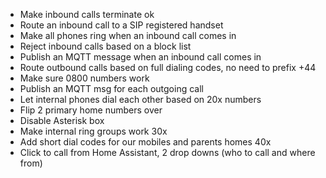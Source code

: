 * Make inbound calls terminate ok
* Route an inbound call to a SIP registered handset
* Make all phones ring when an inbound call comes in
* Reject inbound calls based on a block list
* Publish an MQTT message when an inbound call comes in
* Route outbound calls based on full dialing codes, no need to prefix +44
* Make sure 0800 numbers work
* Publish an MQTT msg for each outgoing call
* Let internal phones dial each other based on 20x numbers
* Flip 2 primary home numbers over
* Disable Asterisk box
* Make internal ring groups work 30x
* Add short dial codes for our mobiles and parents homes 40x
* Click to call from Home Assistant, 2 drop downs (who to call and where from)
